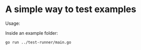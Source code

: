 # A simple way to test examples

Usage:

Inside an example folder:

`go run ../test-runner/main.go`
